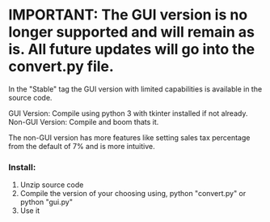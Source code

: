 # IMPORTANT: The GUI version is no longer supported and will remain as is. All future updates will go into the convert.py file.

In the "Stable" tag the GUI version with limited capabilities is available in the source code.

GUI Version: Compile using python 3 with tkinter installed if not already.
Non-GUI Version: Compile and boom thats it.

The non-GUI version has more features like setting sales tax percentage from the default of 7% and is more intuitive.

### Install:
1. Unzip source code
2. Compile the version of your choosing using, python "convert.py" or python "gui.py"
3. Use it
